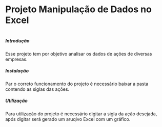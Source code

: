 # Projeto Manipulação de Dados no Excel <h1>

##### **Introdução** <h5>
Esse projeto tem por objetivo analisar os dados de ações de diversas empresas.

##### **Instalação** <h5>
Par o correto funcionamento do projeto é necessário baixar a pasta contendo as siglas das ações.

##### **Utilização** <h5>
Para utilização do projeto é necessário digitar a sigla da ação desejada, após digitar será gerado um aruqivo Excel
com um gráfico.

